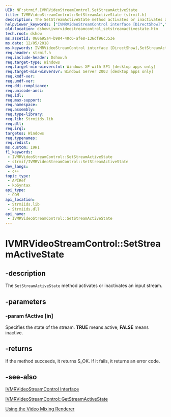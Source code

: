 ```yaml
---
UID: NF:strmif.IVMRVideoStreamControl.SetStreamActiveState
title: IVMRVideoStreamControl::SetStreamActiveState (strmif.h)
description: The SetStreamActiveState method activates or inactivates an input stream.
helpviewer_keywords: ["IVMRVideoStreamControl interface [DirectShow]","SetStreamActiveState method","IVMRVideoStreamControl.SetStreamActiveState","IVMRVideoStreamControl::SetStreamActiveState","IVMRVideoStreamControlSetStreamActiveState","SetStreamActiveState","SetStreamActiveState method [DirectShow]","SetStreamActiveState method [DirectShow]","IVMRVideoStreamControl interface","dshow.ivmrvideostreamcontrol_setstreamactivestate","strmif/IVMRVideoStreamControl::SetStreamActiveState"]
old-location: dshow\ivmrvideostreamcontrol_setstreamactivestate.htm
tech.root: dshow
ms.assetid: 060a95a4-b984-40c6-afe8-136df96c353e
ms.date: 12/05/2018
ms.keywords: IVMRVideoStreamControl interface [DirectShow],SetStreamActiveState method, IVMRVideoStreamControl.SetStreamActiveState, IVMRVideoStreamControl::SetStreamActiveState, IVMRVideoStreamControlSetStreamActiveState, SetStreamActiveState, SetStreamActiveState method [DirectShow], SetStreamActiveState method [DirectShow],IVMRVideoStreamControl interface, dshow.ivmrvideostreamcontrol_setstreamactivestate, strmif/IVMRVideoStreamControl::SetStreamActiveState
req.header: strmif.h
req.include-header: Dshow.h
req.target-type: Windows
req.target-min-winverclnt: Windows XP with SP1 [desktop apps only]
req.target-min-winversvr: Windows Server 2003 [desktop apps only]
req.kmdf-ver: 
req.umdf-ver: 
req.ddi-compliance: 
req.unicode-ansi: 
req.idl: 
req.max-support: 
req.namespace: 
req.assembly: 
req.type-library: 
req.lib: Strmiids.lib
req.dll: 
req.irql: 
targetos: Windows
req.typenames: 
req.redist: 
ms.custom: 19H1
f1_keywords:
 - IVMRVideoStreamControl::SetStreamActiveState
 - strmif/IVMRVideoStreamControl::SetStreamActiveState
dev_langs:
 - c++
topic_type:
 - APIRef
 - kbSyntax
api_type:
 - COM
api_location:
 - Strmiids.lib
 - Strmiids.dll
api_name:
 - IVMRVideoStreamControl::SetStreamActiveState
---
```


# IVMRVideoStreamControl::SetStreamActiveState


## -description

The <code>SetStreamActiveState</code> method activates or inactivates an input stream.

## -parameters

### -param fActive [in]

Specifies the state of the stream. <b>TRUE</b> means active; <b>FALSE</b> means inactive.

## -returns

If the method succeeds, it returns S_OK. If it fails, it returns an error code.

## -see-also

<a href="/windows/desktop/api/strmif/nn-strmif-ivmrvideostreamcontrol">IVMRVideoStreamControl Interface</a>



<a href="/windows/desktop/api/strmif/nf-strmif-ivmrvideostreamcontrol-getstreamactivestate">IVMRVideoStreamControl::GetStreamActiveState</a>



<a href="/windows/desktop/DirectShow/using-the-video-mixing-renderer">Using the Video Mixing Renderer</a>

